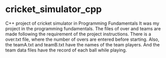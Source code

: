 # cricket_simulator_cpp
C++ project of cricket simulator in Programming Fundamentals 
It was my project in the programming fundamentals. 
The files of over and teams are made following the requirement of the project instructions.
There is a over.txt file, where the number of overs are entered before starting. 
Also, the teamA.txt and teamB.txt have the names of the team players. And the team data files have the record of each ball while playing.
